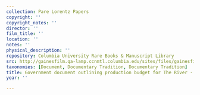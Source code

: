 ```yaml
---
collection: Pare Lorentz Papers
copyright: ''
copyright_notes: ''
director: ''
film_title: ''
location: ''
notes: ''
physical_description: ''
repository: Columbia University Rare Books & Manuscript Library
src: http://gainesfilm.qa-lamp.ccnmtl.columbia.edu/sites/files/gainesfilm/images/110094050.jpg
taxonomies: [Document, Documentary Tradition, Documentary Tradition]
title: Government document outlining production budget for The River - Page 2 of 4
year: ''

---
```

